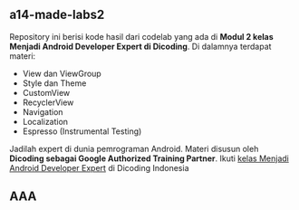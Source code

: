## a14-made-labs2
Repository ini berisi kode hasil dari codelab yang ada di **Modul 2 kelas Menjadi Android Developer Expert di Dicoding**.
Di dalamnya terdapat materi:
* View dan ViewGroup
* Style dan Theme
* CustomView
* RecyclerView
* Navigation
* Localization
* Espresso (Instrumental Testing)

Jadilah expert di dunia pemrograman Android. Materi disusun oleh **Dicoding sebagai Google Authorized Training Partner**.
Ikuti [kelas Menjadi Android Developer Expert](https://www.dicoding.com/academies/14/) di Dicoding Indonesia
<h2>AAA</h2>

